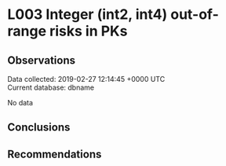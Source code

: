# L003 Integer (int2, int4) out-of-range risks in PKs #

## Observations ##
Data collected: 2019-02-27 12:14:45 +0000 UTC  
Current database: dbname  


No data

## Conclusions ##


## Recommendations ##
